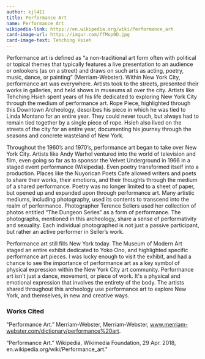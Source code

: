 ```yaml
---
author: kjl411
title: Performance Art
name: Performance Art
wikipedia-link: https://en.wikipedia.org/wiki/Performance_art
card-image-url: https://imgur.com/ffMop9D.jpg
card-image-text: Tehching Hsieh
---
```


Performance art is defined as “a non-traditional art form often with political or topical themes that typically features a live presentation to an audience or onlookers (as on a street) and draws on such arts as acting, poetry, music, dance, or painting” (Merriam-Webster). Within New York City, performance art was everywhere. Artists took to the streets, presented their works in galleries, and held shows in museums all over the city. Artists like Tehching Hsieh spent years of his life dedicated to exploring New York City through the medium of performance art. Rope Piece, highlighted through this Downtown Archeology, describes his piece in which he was tied to Linda Montano for an entire year. They could never touch, but always had to remain tied together by a single piece of rope. Hsieh also lived on the streets of the city for an entire year, documenting his journey through the seasons and concrete wasteland of New York.

Throughout the 1960’s and 1970’s, performance art began to take over New York City. Artists like Andy Warhol ventured into the world of television and film, even going so far as to sponsor the Velvet Underground in 1966 in a staged event performance (Wikipedia). Even poetry transformed itself into a production. Places like the Nuyorican Poets Cafe allowed writers and poets to share their works, their emotions, and their thoughts through the medium of a shared performance. Poetry was no longer limited to a sheet of paper, but opened up and expanded upon through performance art. Many artistic mediums, including photography, used its contents to transcend into the realm of performance. Photographer Terence Sellers used her collection of photos entitled “The Dungeon Series” as a form of performance. The photographs, mentioned in this archeology, share a sense of performativity and sexuality. Each individual photographed is not just a passive participant, but rather an active performer in Seller’s work.  

Performance art still fills New York today. The Museum of Modern Art staged an entire exhibit dedicated to Yoko Ono, and highlighted specific performance art pieces. I was lucky enough to visit the exhibit, and had a chance to see the importance of performance art as a key symbol of physical expression within the New York City art community. Performance art isn't just a dance, movement, or piece of work. It's a physical and emotional expression that involves the entirety of the body. The artists shared throughout this archeology use performance art to explore New York, and themselves, in new and creative ways.

### Works Cited

"Performance Art.” Merriam-Webster, Merriam-Webster, www.merriam-webster.com/dictionary/performance%20art.

“Performance Art.” Wikipedia, Wikimedia Foundation, 29 Apr. 2018, en.wikipedia.org/wiki/Performance_art."
